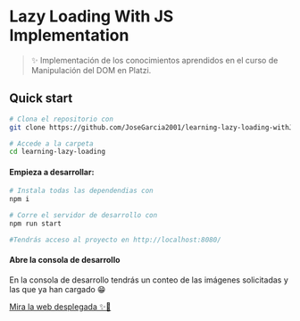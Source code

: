 # Lazy Loading With JS Implementation

> ✨ Implementación de los conocimientos aprendidos en el curso de Manipulación del DOM en Platzi.

## Quick start

```sh
# Clona el repositorio con
git clone https://github.com/JoseGarcia2001/learning-lazy-loading-withJS.git

# Accede a la carpeta
cd learning-lazy-loading
```

#### Empieza a desarrollar:

```sh
# Instala todas las dependendias con
npm i

# Corre el servidor de desarrollo con
npm run start

#Tendrás acceso al proyecto en http://localhost:8080/
```

#### Abre la consola de desarrollo

En la consola de desarrollo tendrás un conteo de las imágenes solicitadas y las que ya han cargado 😁

[Mira la web desplegada ✨🎉](https://josegarcia2001.github.io/learning-lazy-loading-withJS/ "Mira la web desplegada ✨🎉")
